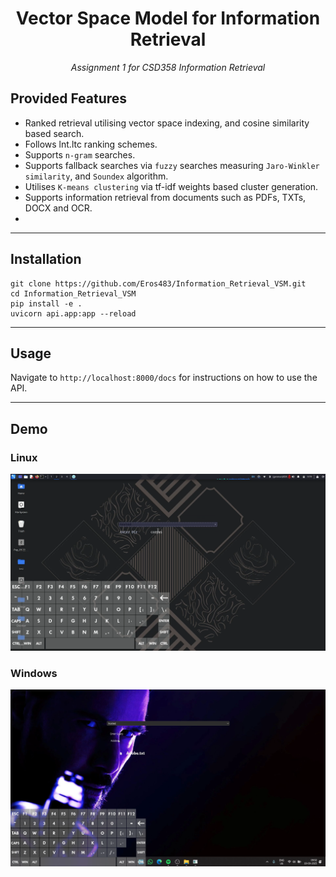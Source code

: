 # <div align="center">Vector Space Model for Information Retrieval</div>
<div align="center">
  <em>Assignment 1 for CSD358 Information Retrieval</em>
</div>

## Provided Features
- Ranked retrieval utilising vector space indexing, and cosine similarity based search.
- Follows lnt.ltc ranking schemes.
- Supports `n-gram` searches.
- Supports fallback searches via `fuzzy` searches measuring `Jaro-Winkler similarity`, and `Soundex` algorithm.
- Utilises `K-means clustering` via tf-idf weights based cluster generation.
- Supports information retrieval from documents such as PDFs, TXTs, DOCX and OCR.
- 
---
## Installation
```
git clone https://github.com/Eros483/Information_Retrieval_VSM.git
cd Information_Retrieval_VSM
pip install -e .
uvicorn api.app:app --reload
```
---

## Usage
Navigate to `http://localhost:8000/docs` for instructions on how to use the API.

---
## Demo

### Linux
[![Linux Demo](public/pictures/linux.png)](https://github.com/Eros483/Information_Retrieval_VSM/public/videos/VSM-Linux.mp4)

### Windows
[![Windows Demo](public/pictures/windows.png)](https://github.com/Eros483/Information_Retrieval_VSM/public/videos/VSM-Windows.mp4)


